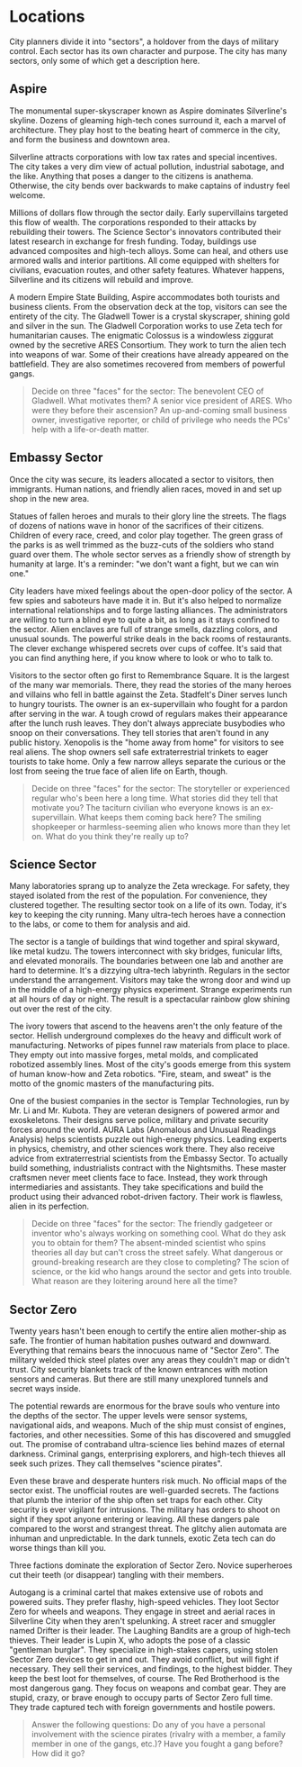 <!-- TITLE: Silverline Locations -->
<!-- SUBTITLE: Places within the city -->

# Locations
City planners divide it into "sectors", a holdover from the days of military control. Each sector has its own character and purpose. The city has many sectors, only some of which get a description here.
## Aspire
The monumental super-skyscraper known as Aspire dominates Silverline's skyline. Dozens of gleaming high-tech cones surround it, each a marvel of architecture. They play host to the beating heart of commerce in the city, and form the business and downtown area.

Silverline attracts corporations with low tax rates and special incentives. The city takes a very dim view of actual pollution, industrial sabotage, and the like. Anything that poses a danger to the citizens is anathema. Otherwise, the city bends over backwards to make captains of industry feel welcome.

Millions of dollars flow through the sector daily. Early supervillains targeted this flow of wealth. The corporations responded to their attacks by rebuilding their towers. The Science Sector's innovators contributed their latest research in exchange for fresh funding. Today, buildings use advanced composites and high-tech alloys. Some can heal, and others use armored walls and interior partitions. All come equipped with shelters for civilians, evacuation routes, and other safety features. Whatever happens, Silverline and its citizens will rebuild and improve.

A modern Empire State Building, Aspire accommodates both tourists and business clients. From the observation deck at the top, visitors can see the entirety of the city. The Gladwell Tower is a crystal skyscraper, shining gold and silver in the sun. The Gladwell Corporation works to use Zeta tech for humanitarian causes. The enigmatic Colossus is a windowless ziggurat owned by the secretive ARES Consortium. They work to turn the alien tech into weapons of war. Some of their creations have already appeared on the battlefield. They are also sometimes recovered from members of powerful gangs.

> Decide on three "faces" for the sector:
> The benevolent CEO of Gladwell. What motivates them?
> A senior vice president of ARES. Who were they before their ascension?
> An up-and-coming small business owner, investigative reporter, or child of privilege who needs the PCs' help with a life-or-death matter.

## Embassy Sector
Once the city was secure, its leaders allocated a sector to visitors, then immigrants. Human nations, and friendly alien races, moved in and set up shop in the new area.

Statues of fallen heroes and murals to their glory line the streets. The flags of dozens of nations wave in honor of the sacrifices of their citizens. Children of every race, creed, and color play together. The green grass of the parks is as well trimmed as the buzz-cuts of the soldiers who stand guard over them. The whole sector serves as a friendly show of strength by humanity at large. It's a reminder: "we don't want a fight, but we can win one."

City leaders have mixed feelings about the open-door policy of the sector. A few spies and saboteurs have made it in. But it's also helped to normalize international relationships and to forge lasting alliances. The administrators are willing to turn a blind eye to quite a bit, as long as it stays confined to the sector. Alien enclaves are full of strange smells, dazzling colors, and unusual sounds. The powerful strike deals in the back rooms of restaurants. The clever exchange whispered secrets over cups of coffee. It's said that you can find anything here, if you know where to look or who to talk to.

Visitors to the sector often go first to Remembrance Square. It is the largest of the many war memorials. There, they read the stories of the many heroes and villains who fell in battle against the Zeta. Stadfelt's Diner serves lunch to hungry tourists. The owner is an ex-supervillain who fought for a pardon after serving in the war. A tough crowd of regulars makes their appearance after the lunch rush leaves. They don't always appreciate busybodies who snoop on their conversations. They tell stories that aren't found in any public history. Xenopolis is the "home away from home" for visitors to see real aliens. The shop owners sell safe extraterrestrial trinkets to eager tourists to take home. Only a few narrow alleys separate the curious or the lost from seeing the true face of alien life on Earth, though.

> Decide on three "faces" for the sector:
> The storyteller or experienced regular who's been here a long time. What stories did they tell that motivate you?
> The taciturn civilian who everyone knows is an ex-supervillain. What keeps them coming back here?
> The smiling shopkeeper or harmless-seeming alien who knows more than they let on. What do you think they're really up to?

## Science Sector
Many laboratories sprang up to analyze the Zeta wreckage. For safety, they stayed isolated from the rest of the population. For convenience, they clustered together. The resulting sector took on a life of its own. Today, it's key to keeping the city running. Many ultra-tech heroes have a connection to the labs, or come to them for analysis and aid.

The sector is a tangle of buildings that wind together and spiral skyward, like metal kudzu. The towers interconnect with sky bridges, funicular lifts, and elevated monorails. The boundaries between one lab and another are hard to determine. It's a dizzying ultra-tech labyrinth. Regulars in the sector understand the arrangement. Visitors may take the wrong door and wind up in the middle of a high-energy physics experiment. Strange experiments run at all hours of day or night. The result is a spectacular rainbow glow shining out over the rest of the city.

The ivory towers that ascend to the heavens aren't the only feature of the sector. Hellish underground complexes do the heavy and difficult work of manufacturing. Networks of pipes funnel raw materials from place to place. They empty out into massive forges, metal molds, and complicated robotized assembly lines. Most of the city's goods emerge from this system of human know-how and Zeta robotics. "Fire, steam, and sweat" is the motto of the gnomic masters of the manufacturing pits.

One of the busiest companies in the sector is Templar Technologies, run by Mr. Li and Mr. Kubota. They are veteran designers of powered armor and exoskeletons. Their designs serve police, military and private security forces around the world. AURA Labs (Anomalous and Unusual Readings Analysis) helps scientists puzzle out high-energy physics. Leading experts in physics, chemistry, and other sciences work there. They also receive advice from extraterrestrial scientists from the Embassy Sector. To actually build something, industrialists contract with the Nightsmiths. These master craftsmen never meet clients face to face. Instead, they work through intermediaries and assistants. They take specifications and build the product using their advanced robot-driven factory. Their work is flawless, alien in its perfection.

> Decide on three "faces" for the sector:
> The friendly gadgeteer or inventor who's always working on something cool. What do they ask you to obtain for them?
> The absent-minded scientist who spins theories all day but can't cross the street safely. What dangerous or ground-breaking research are they close to completing?
> The scion of science, or the kid who hangs around the sector and gets into trouble. What reason are they loitering around here all the time?

## Sector Zero
Twenty years hasn't been enough to certify the entire alien mother-ship as safe. The frontier of human habitation pushes outward and downward. Everything that remains bears the innocuous name of "Sector Zero". The military welded thick steel plates over any areas they couldn't map or didn't trust. City security blankets track of the known entrances with motion sensors and cameras. But there are still many unexplored tunnels and secret ways inside.

The potential rewards are enormous for the brave souls who venture into the depths of the sector. The upper levels were sensor systems, navigational aids, and weapons. Much of the ship must consist of engines, factories, and other necessities. Some of this has discovered and smuggled out. The promise of contraband ultra-science lies behind mazes of eternal darkness. Criminal gangs, enterprising explorers, and high-tech thieves all seek such prizes. They call themselves "science pirates".

Even these brave and desperate hunters risk much. No official maps of the sector exist. The unofficial routes are well-guarded secrets. The factions that plumb the interior of the ship often set traps for each other. City security is ever vigilant for intrusions. The military has orders to shoot on sight if they spot anyone entering or leaving. All these dangers pale compared to the worst and strangest threat. The glitchy alien automata are inhuman and unpredictable. In the dark tunnels, exotic Zeta tech can do worse things than kill you.

Three factions dominate the exploration of Sector Zero. Novice superheroes cut their teeth (or disappear) tangling with their members.

Autogang is a criminal cartel that makes extensive use of robots and powered suits. They prefer flashy, high-speed vehicles. They loot Sector Zero for wheels and weapons. They engage in street and aerial races in Silverline City when they aren't spelunking. A street racer and smuggler named Drifter is their leader.
The Laughing Bandits are a group of high-tech thieves. Their leader is Lupin X, who adopts the pose of a classic "gentleman burglar". They specialize in high-stakes capers, using stolen Sector Zero devices to get in and out. They avoid conflict, but will fight if necessary. They sell their services, and findings, to the highest bidder. They keep the best loot for themselves, of course.
The Red Brotherhood is the most dangerous gang. They focus on weapons and combat gear. They are stupid, crazy, or brave enough to occupy parts of Sector Zero full time. They trade captured tech with foreign governments and hostile powers.

> Answer the following questions:
> Do any of you have a personal involvement with the science pirates (rivalry with a member, a family member in one of the gangs, etc.)?
> Have you fought a gang before? How did it go?
